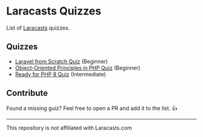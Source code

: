 # Laracasts Quizzes

List of [Laracasts](https://laracasts.com/) quizzes.

## Quizzes

- [Laravel from Scratch Quiz](https://laracasts.com/quizzes/laravel-from-scratch-quiz) (Beginner)
- [Object-Oriented Principles in PHP Quiz](https://laracasts.com/quizzes/object-oriented-principles-in-php-quiz) (Beginner)
- [Ready for PHP 8 Quiz](https://laracasts.com/quizzes/php-8-quiz) (Intermediate)

## Contribute

Found a missing guiz? Feel free to open a PR and add it to the list. 👍

---

This repository is not affiliated with Laracasts.com
